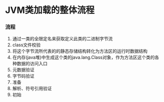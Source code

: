 # JVM类加载的整体流程
### 流程

1. 通过一类的全限定名来获取定义此类的二进制字节流
1. class文件校验
1. 将这个字节流所代表的的静态存储结构转化为方法区的运行时数据结构
1. 在内存(java堆)中生成这个类的java.lang.Class对象，作为方法区这个类的各种数据的访问入口
1. 元数据验证
1. 字节码验证
1. 准备
1. 解析、符号引用验证
1. 初始